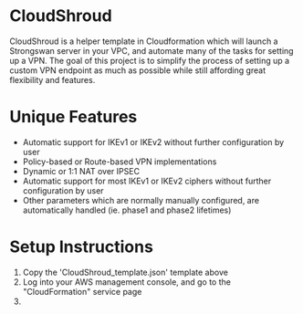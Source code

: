 # CloudShroud
CloudShroud is a helper template in Cloudformation which will launch a Strongswan server in your VPC, and automate many of the tasks for setting up a VPN.
The goal of this project is to simplify the process of setting up a custom VPN endpoint as much as possible while still affording great flexibility and
features.

# Unique Features
- Automatic support for IKEv1 or IKEv2 without further configuration by user
- Policy-based or Route-based VPN implementations
- Dynamic or 1:1 NAT over IPSEC
- Automatic support for most IKEv1 or IKEv2 ciphers without further configuration by user
- Other parameters which are normally manually configured, are automatically handled (ie. phase1 and phase2 lifetimes)

# Setup Instructions
1) Copy the 'CloudShroud_template.json' template above
2) Log into your AWS management console, and go to the "CloudFormation" service page
3) 
